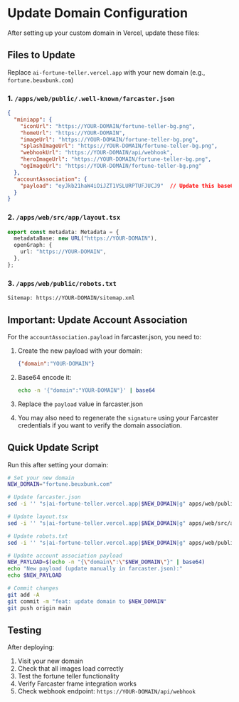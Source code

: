 # Update Domain Configuration

After setting up your custom domain in Vercel, update these files:

## Files to Update

Replace `ai-fortune-teller.vercel.app` with your new domain (e.g., `fortune.beuxbunk.com`)

### 1. `/apps/web/public/.well-known/farcaster.json`
```json
{
  "miniapp": {
    "iconUrl": "https://YOUR-DOMAIN/fortune-teller-bg.png",
    "homeUrl": "https://YOUR-DOMAIN",
    "imageUrl": "https://YOUR-DOMAIN/fortune-teller-bg.png",
    "splashImageUrl": "https://YOUR-DOMAIN/fortune-teller-bg.png",
    "webhookUrl": "https://YOUR-DOMAIN/api/webhook",
    "heroImageUrl": "https://YOUR-DOMAIN/fortune-teller-bg.png",
    "ogImageUrl": "https://YOUR-DOMAIN/fortune-teller-bg.png"
  },
  "accountAssociation": {
    "payload": "eyJkb21haW4iOiJZT1VSLURPTUFJUCJ9"  // Update this base64 encoded domain
  }
}
```

### 2. `/apps/web/src/app/layout.tsx`
```typescript
export const metadata: Metadata = {
  metadataBase: new URL("https://YOUR-DOMAIN"),
  openGraph: {
    url: "https://YOUR-DOMAIN",
  },
};
```

### 3. `/apps/web/public/robots.txt`
```
Sitemap: https://YOUR-DOMAIN/sitemap.xml
```

## Important: Update Account Association

For the `accountAssociation.payload` in farcaster.json, you need to:

1. Create the new payload with your domain:
   ```json
   {"domain":"YOUR-DOMAIN"}
   ```

2. Base64 encode it:
   ```bash
   echo -n '{"domain":"YOUR-DOMAIN"}' | base64
   ```

3. Replace the `payload` value in farcaster.json

4. You may also need to regenerate the `signature` using your Farcaster credentials if you want to verify the domain association.

## Quick Update Script

Run this after setting your domain:

```bash
# Set your new domain
NEW_DOMAIN="fortune.beuxbunk.com"

# Update farcaster.json
sed -i '' "s|ai-fortune-teller.vercel.app|$NEW_DOMAIN|g" apps/web/public/.well-known/farcaster.json

# Update layout.tsx
sed -i '' "s|ai-fortune-teller.vercel.app|$NEW_DOMAIN|g" apps/web/src/app/layout.tsx

# Update robots.txt
sed -i '' "s|ai-fortune-teller.vercel.app|$NEW_DOMAIN|g" apps/web/public/robots.txt

# Update account association payload
NEW_PAYLOAD=$(echo -n "{\"domain\":\"$NEW_DOMAIN\"}" | base64)
echo "New payload (update manually in farcaster.json):"
echo $NEW_PAYLOAD

# Commit changes
git add -A
git commit -m "feat: update domain to $NEW_DOMAIN"
git push origin main
```

## Testing

After deploying:
1. Visit your new domain
2. Check that all images load correctly
3. Test the fortune teller functionality
4. Verify Farcaster frame integration works
5. Check webhook endpoint: `https://YOUR-DOMAIN/api/webhook`


